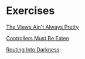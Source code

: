 # Exercises

[The Views Ain't Always Pretty](http://railsforzombies.org/levels/3)

[Controllers Must Be Eaten](http://railsforzombies.org/levels/4)

[Routing Into Darkness](http://railsforzombies.org/levels/5)
